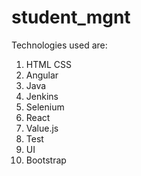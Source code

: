 # student_mgnt
Technologies used are:
1. HTML CSS
2. Angular
3. Java
4. Jenkins
5. Selenium
6. React
7. Value.js
8. Test
9. UI
10. Bootstrap
